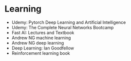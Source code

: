 # Learning
 - Udemy: Pytorch Deep Learning and Artificial Intelligence
 - Udemy: The Complete Neural Networks Bootcamp
 - Fast AI: Lectures and Textbook
 - Andrew NG machine learning
 - Andrew NG deep learning
 - Deep Learning: Ian Goodfellow
 - Reinforcement learning book
